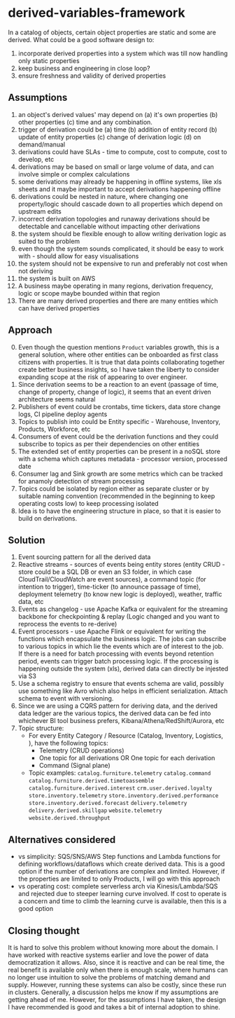 # derived-variables-framework
In a catalog of objects, certain object properties are static and some are derived. What could be a good software design to:
1. incorporate derived properties into a system which was till now handling only static properties
2. keep business and engineering in close loop?
2. ensure freshness and validity of derived properties
## Assumptions
1. an object's derived values' may depend on (a) it's own properties (b) other properties (c) time and any combination.
2. trigger of derivation could be (a) time (b) addition of entity record (b) update of entity properties (c) change of derivation logic (d) on demand/manual
3. derivations could have SLAs - time to compute, cost to compute, cost to develop, etc
4. derivations may be based on small or large volume of data, and can involve simple or complex calculations
5. some derivations may already be happening in offline systems, like xls sheets and it maybe important to accept derivations happening offline
6. derivations could be nested in nature, where changing one property/logic should cascade down to all properties which depend on upstream edits
7. incorrect derivation topologies and runaway derivations should be detectable and cancellable without impacting other derivations
8. the system should be flexible enough to allow writing derivation logic as suited to the problem
9. even though the system sounds complicated, it should be easy to work with - should allow for easy visualisations
10. the system should not be expensive to run and preferably not cost when not deriving
11. the system is built on AWS
12. A business maybe operating in many regions, derivation frequency, logic or scope maybe bounded within that region
13. There are many derived properties and there are many entities which can have derived properties
## Approach
0. Even though the question mentions `Product` variables growth, this is a general solution, where other entities can be onboarded as first class citizens with properties. It is true that data points collaborating together create better business insights, so I have taken the liberty to consider expanding scope at the risk of appearing to over engineer.
1. Since derivation seems to be a reaction to an event (passage of time, change of property, change of logic), it seems that an event driven architecture seems natural
2. Publishers of event could be crontabs, time tickers, data store change logs, CI pipeline deploy agents
3. Topics to publish into could be Entity specific - Warehouse, Inventory, Products, Workforce, etc
4. Consumers of event could be the derivation functions and they could subscribe to topics as per their dependencies on other entities
5. The extended set of entity properties can be present in a noSQL store with a schema which captures metadata - processor version, processed date
6. Consumer lag and Sink growth are some metrics which can be tracked for anamoly detection of stream processing
7. Topics could be isolated by region either as separate cluster or by suitable naming convention (recommended in the beginning to keep operating costs low) to keep processing isolated
8. Idea is to have the engineering structure in place, so that it is easier to build on derivations. 
## Solution
1. Event sourcing pattern for all the derived data
2. Reactive streams - sources of events being entity stores (entity CRUD - store could be a SQL DB or even an S3 folder, in which case CloudTrail/CloudWatch are event sources), a command topic (for intention to trigger), time-ticker (to announce passage of time), deployment telemetry (to know new logic is deployed), weather, traffic data, etc
3. Events as changelog - use Apache Kafka or equivalent for the streaming backbone for checkpointing & replay (Logic changed and you want to reprocess the events to re-derive)
4. Event processors - use Apache Flink or equivalent for writing the functions which encapsulate the business logic. The jobs can subscribe to various topics in which lie the events which are of interest to the job. If there is a need for batch processing with events beyond retention period, events can trigger batch processing logic. If the processing is happening outside the system (xls), derived data can directly be injested via S3
5. Use a schema registry to ensure that events schema are valid, possibly use something like Avro which also helps in efficient serialization. Attach schema to event with versioning.
6. Since we are using a CQRS pattern for deriving data, and the derived data ledger are the various topics, the derived data can be fed into whichever BI tool business prefers, Kibana/Athena/RedShift/Aurora, etc
7. Topic structure:
   - For every Entity Category / Resource (Catalog, Inventory, Logistics, ), have the following topics:
     - Telemetry (CRUD operations)
     - One topic for all derivations OR One topic for each derivation
     - Command (Signal plane)
   - Topic examples:
   `catalog.furniture.telemetry`
   `catalog.command`
   `catalog.furniture.derived.timetoassemble`
   `catalog.furniture.derived.interest`
   `crm.user.derived.loyalty`
   `store.inventory.telemetry`
   `store.inventory.derived.performance`
   `store.inventory.derived.forecast`
   `delivery.telemetry`
   `delivery.derived.skillgap`
   `website.telemetry`
   `website.derived.throughput`
 ## Alternatives considered
 - vs simplicity: SQS/SNS/AWS Step functions and Lambda functions for defining workflows/dataflows which create derived data. This is a good option if the number of derivations are complex and limited. However, if the properties are limited to only Products, I will go with this approach
 - vs operating cost: complete serverless arch via Kinesis/Lambda/SQS and rejected due to steeper learning curve involved. If cost to operate is a concern and time to climb the learning curve is available, then this is a good option
## Closing thought
It is hard to solve this problem without knowing more about the domain. I have worked with reactive systems earlier and love the power of data democratization it allows. Also, since it is reactive and can be real time, the real benefit is available only when there is enough scale, where humans can no longer use intuition to solve the problems of matching demand and supply.
However, running these systems can also be costly, since these run in clusters. Generally, a discussion helps me know if my assumptions are getting ahead of me. However, for the assumptions I have taken, the design I have recommended is good and takes a bit of internal adoption to shine.

